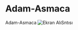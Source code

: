 # Adam-Asmaca
Adam-Asmaca
![Ekran AlıSntısı](https://user-images.githubusercontent.com/100355107/196982412-5f5eec67-7fd2-4387-9888-3a666e9d6c90.PNG)
